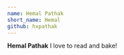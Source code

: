 ```yaml
---
name: Hemal Pathak
short_name: Hemal
github: hxpathak
---
```


**Hemal Pathak** I love to read and bake!
